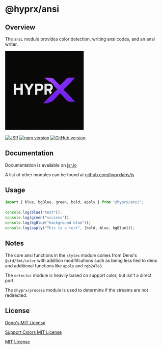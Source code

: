 # @hyprx/ansi

## Overview

The `ansi` module provides color detection, writing ansi
codes, and an ansi writer.

![logo](https://raw.githubusercontent.com/hyprxlabs/js/refs/heads/main/.eng/assets/logo.png)

[![JSR](https://jsr.io/badges/@hyprx/ansi)](https://jsr.io/@hyprx/ansi)
[![npm version](https://badge.fury.io/js/@hyprx%2Fansi.svg)](https://badge.fury.io/js/@hyprx%2Fansi)
[![GitHub version](https://badge.fury.io/gh/hyprxlabs%2Fjs-hyprx.svg)](https://badge.fury.io/gh/hyprxlabs%2Fjs-hyprx)

## Documentation

Documentation is available on [jsr.io](https://jsr.io/@hyprx/ansi/doc)

A list of other modules can be found at [github.com/hyprxlabs/js](https://github.com/hyprxlabs/js)

## Usage

```typescript
import { blue, bgBlue, green, bold, apply } from "@hyprx/ansi";

console.log(blue("test"));
console.log(green("success"));
console.log(bgBlue("background blue"));
console.log(apply("This is a test", [bold, blue, bgBlue]));
```

## Notes

The core ansi functions in the `styles` module comes from
Deno's `@std/fmt/color` with addition modififcations such as
being less tied to deno and additional functions like `apply`
and `rgb24To8`.

The `detector` module is heavily based on support color, but
isn't a direct port.

The `@hyprx/process` module is used to determine if the
streams are not redirected.

## License

[Deno's MIT License](https://jsr.io/@std/fmt/1.0.6/LICENSE)

[Support Colors MIT License](https://github.com/chalk/chalk/blob/main/license)

[MIT License](./LICENSE.md)
